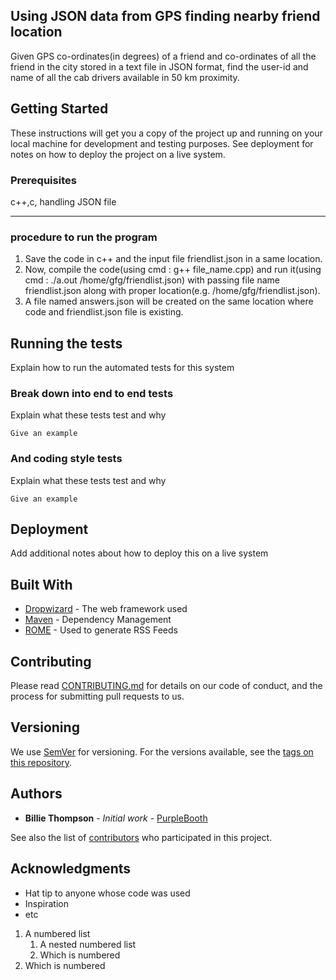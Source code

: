 ## Using JSON data from GPS finding nearby friend location

Given GPS co-ordinates(in degrees) of a friend and co-ordinates of all the friend in the city stored in a text file in JSON format, find the user-id and name of all the cab drivers available in 50 km proximity.

## Getting Started

These instructions will get you a copy of the project up and running on your local machine for development and testing purposes. See deployment for notes on how to deploy the project on a live system.

### Prerequisites

c++,c, handling JSON file

- - - -

### procedure to run the program

1. Save the code in c++ and the input file friendlist.json in a same location.
2. Now, compile the code(using cmd : g++ file_name.cpp) and run it(using cmd : ./a.out /home/gfg/friendlist.json) with passing file name friendlist.json along with proper location(e.g. /home/gfg/friendlist.json).
3. A file named answers.json will be created on the same location where code and friendlist.json file is existing.


## Running the tests

Explain how to run the automated tests for this system

### Break down into end to end tests

Explain what these tests test and why

```
Give an example
```

### And coding style tests

Explain what these tests test and why

```
Give an example
```

## Deployment

Add additional notes about how to deploy this on a live system

## Built With

* [Dropwizard](http://www.dropwizard.io/1.0.2/docs/) - The web framework used
* [Maven](https://maven.apache.org/) - Dependency Management
* [ROME](https://rometools.github.io/rome/) - Used to generate RSS Feeds

## Contributing

Please read [CONTRIBUTING.md](https://gist.github.com/PurpleBooth/b24679402957c63ec426) for details on our code of conduct, and the process for submitting pull requests to us.

## Versioning

We use [SemVer](http://semver.org/) for versioning. For the versions available, see the [tags on this repository](https://github.com/your/project/tags). 

## Authors

* **Billie Thompson** - *Initial work* - [PurpleBooth](https://github.com/PurpleBooth)

See also the list of [contributors](https://github.com/your/project/contributors) who participated in this project.



## Acknowledgments

* Hat tip to anyone whose code was used
* Inspiration
* etc
1. A numbered list
   1. A nested numbered list
   2. Which is numbered
2. Which is numbered

